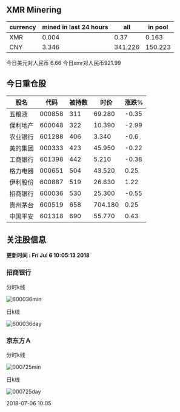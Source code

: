 ## XMR Minering

|currency|mined in last 24 hours|all|in pool|
|---|---|---|---|
|XMR|0.004|0.37|0.163|
|CNY|3.346|341.226|150.223|

今日美元对人民币 6.66	今日xmr对人民币921.99


## 今日重仓股 

|股名|代码|被持数|时价|涨跌%|
|---|---|---|---|---|
|五粮液|000858|311|69.280|-0.35|
|保利地产|600048|322|10.390|-2.99|
|农业银行|601288|406|3.340|-0.6|
|美的集团|000333|423|45.950|-0.22|
|工商银行|601398|442|5.210|-0.38|
|格力电器|000651|504|43.520|0.25|
|伊利股份|600887|519|26.630|1.22|
|招商银行|600036|530|25.300|-0.55|
|贵州茅台|600519|658|704.180|0.25|
|中国平安|601318|690|55.770|0.43|

## 关注股信息
**更新时间 : Fri Jul  6 10:05:13 2018**
### 招商银行 
分时k线

![600036min](http://image.sinajs.cn/newchart/min/n/sh600036.gif)

日k线

![600036day](http://image.sinajs.cn/newchart/daily/n/sh600036.gif)

### 京东方Ａ 
分时k线

![000725min](http://image.sinajs.cn/newchart/min/n/sz000725.gif)

日k线

![000725day](http://image.sinajs.cn/newchart/daily/n/sz000725.gif)

2018-07-06 10:05